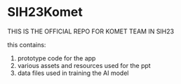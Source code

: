 # SIH23Komet
THIS IS THE OFFICIAL REPO FOR KOMET TEAM IN SIH23

this contains:
1) prototype code for the app
2) various assets and resources used for the ppt
3) data files used in training the AI model
